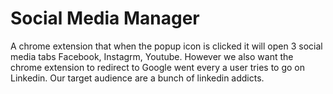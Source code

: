 # Social Media Manager
A chrome extension that when the popup icon is clicked it will open 3 social media tabs Facebook, Instagrm, Youtube. However we also want the chrome extension to redirect to Google went every a user tries to go on Linkedin. Our target audience are a bunch of linkedin addicts.
